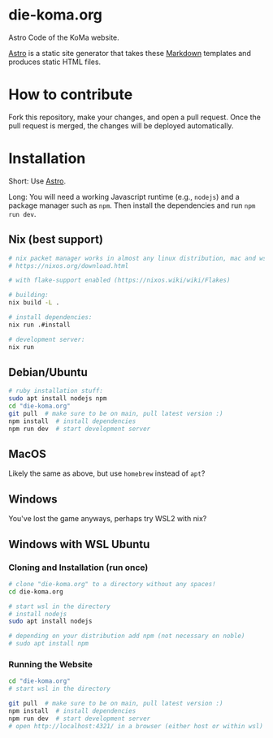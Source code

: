 # die-koma.org
Astro Code of the KoMa website.

[Astro](https://astro.build/) is a static site generator that takes
these [Markdown](https://commonmark.org/help/) templates and produces static HTML files.

# How to contribute

Fork this repository, make your changes, and open a pull request. Once
the pull request is merged, the changes will be deployed
automatically.

# Installation
Short: Use [Astro](https://astro.build/).

Long: You will need a working Javascript runtime (e.g., `nodejs`) and
a package manager such as `npm`. Then install the dependencies and run
`npm run dev`.

## Nix (best support)
```sh
# nix packet manager works in almost any linux distribution, mac and wsl1/2
# https://nixos.org/download.html

# with flake-support enabled (https://nixos.wiki/wiki/Flakes)

# building:
nix build -L .

# install dependencies:
nix run .#install

# development server:
nix run
```


## Debian/Ubuntu
```sh
# ruby installation stuff:
sudo apt install nodejs npm
cd "die-koma.org"
git pull  # make sure to be on main, pull latest version :)
npm install  # install dependencies
npm run dev  # start development server
```

## MacOS
Likely the same as above, but use `homebrew` instead of `apt`?


## Windows
You've lost the game anyways, perhaps try WSL2 with nix?

## Windows with WSL Ubuntu
### Cloning and Installation (run once)
```sh
# clone "die-koma.org" to a directory without any spaces!
cd die-koma.org

# start wsl in the directory
# install nodejs
sudo apt install nodejs

# depending on your distribution add npm (not necessary on noble)
# sudo apt install npm
```

### Running the Website
```sh
cd "die-koma.org"
# start wsl in the directory

git pull  # make sure to be on main, pull latest version :)
npm install  # install dependencies
npm run dev  # start development server
# open http://localhost:4321/ in a browser (either host or within wsl)
```
